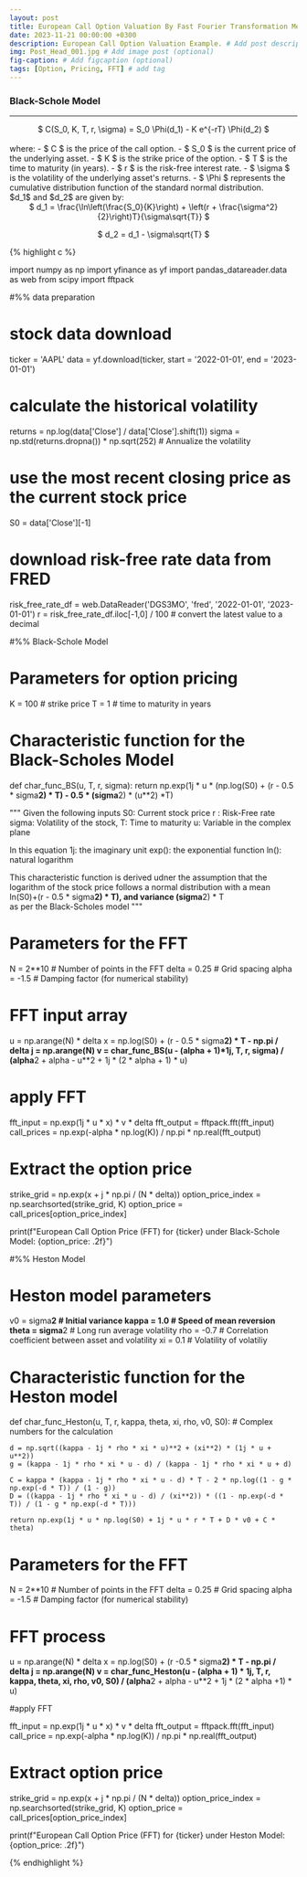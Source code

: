 ```yaml
---
layout: post
title: European Call Option Valuation By Fast Fourier Transformation Method
date: 2023-11-21 00:00:00 +0300
description: European Call Option Valuation Example. # Add post description (optional)
img: Post_Head_001.jpg # Add image post (optional)
fig-caption: # Add figcaption (optional)
tags: [Option, Pricing, FFT] # add tag
---
```


### Black-Schole Model
___

<div style="text-align: center;">
$ C(S_0, K, T, r, \sigma) = S_0 \Phi(d_1) - K e^{-rT} \Phi(d_2) $
</div>

<br>
where:
- $ C $ is the price of the call option.
- $ S_0 $ is the current price of the underlying asset.
- $ K $ is the strike price of the option.
- $ T $ is the time to maturity (in years).
- $ r $ is the risk-free interest rate.
- $ \sigma $ is the volatility of the underlying asset's returns.
- $ \Phi $ represents the cumulative distribution function of the standard normal distribution.

<br>
$d_1$ and $d_2$ are given by:

<br>

<div style="text-align: center;">
$
d_1 = \frac{\ln\left(\frac{S_0}{K}\right) + \left(r + \frac{\sigma^2}{2}\right)T}{\sigma\sqrt{T}}
$

$
d_2 = d_1 - \sigma\sqrt{T}
$
</div>

{% highlight c %}

import numpy as np
import yfinance as yf
import pandas_datareader.data as web
from scipy import fftpack

#%% data preparation 

# stock data download
ticker = 'AAPL'
data   = yf.download(ticker, start = '2022-01-01', end = '2023-01-01')

# calculate the historical volatility
returns  = np.log(data['Close'] / data['Close'].shift(1))
sigma    = np.std(returns.dropna()) * np.sqrt(252) # Annualize the volatility

# use the most recent closing price as the current stock price
S0 = data['Close'][-1]

# download risk-free rate data from FRED
risk_free_rate_df = web.DataReader('DGS3MO', 'fred', '2022-01-01', '2023-01-01')
r                 = risk_free_rate_df.iloc[-1,0] / 100 # convert the latest value to a decimal

#%% Black-Schole Model

# Parameters for option pricing
K = 100 # strike price
T = 1   # time to maturity in years

# Characteristic function for the Black-Scholes Model
def char_func_BS(u, T, r, sigma):
    return np.exp(1j * u * (np.log(S0) + (r - 0.5 * sigma**2) * T) - 0.5 * (sigma**2) * (u**2) *T)

"""
Given the following inputs
        S0:    Current stock price
        r :    Risk-Free rate
        sigma: Volatility of the stock,
        T:     Time to maturity
        u:     Variable in the complex plane
        
In this equation
        1j:    the imaginary unit
        exp(): the exponential function
        ln():  natural logarithm
        
This characteristic function is derived udner the assumption that the logarithm of the stock price
follows a normal distribution with a mean ln(S0)+(r - 0.5 * sigma**2) * T), and variance  (sigma**2) * T   
as per the Black-Scholes model
"""

# Parameters for the FFT
N     = 2**10 # Number of points in the FFT
delta = 0.25  # Grid spacing
alpha = -1.5  # Damping factor (for numerical stability)

# FFT input array
u = np.arange(N) * delta
x = np.log(S0) + (r - 0.5 * sigma**2) * T - np.pi / delta
j = np.arange(N)
v = char_func_BS(u - (alpha + 1)*1j, T, r, sigma) / (alpha**2 + alpha - u**2 + 1j * (2 * alpha + 1) * u)

# apply FFT
fft_input   = np.exp(1j * u * x) * v * delta
fft_output  = fftpack.fft(fft_input)
call_prices = np.exp(-alpha * np.log(K)) / np.pi * np.real(fft_output)

# Extract the option price
strike_grid = np.exp(x + j * np.pi / (N * delta))
option_price_index = np.searchsorted(strike_grid, K)
option_price = call_prices[option_price_index]

print(f"European Call Option Price (FFT) for {ticker} under Black-Schole Model: {option_price: .2f}")

#%% Heston Model

# Heston model parameters

v0    = sigma**2 # Initial variance
kappa = 1.0      # Speed of mean reversion
theta = sigma**2 # Long run average volatility
rho   = -0.7     # Correlation coefficient between asset and volatility
xi    = 0.1      # Volatility of volatiliy

# Characteristic function for the Heston model

def char_func_Heston(u, T, r, kappa, theta, xi, rho, v0, S0):
    # Complex numbers for the calculation
    
    d = np.sqrt((kappa - 1j * rho * xi * u)**2 + (xi**2) * (1j * u + u**2))
    g = (kappa - 1j * rho * xi * u - d) / (kappa - 1j * rho * xi * u + d)
    
    C = kappa * (kappa - 1j * rho * xi * u - d) * T - 2 * np.log((1 - g * np.exp(-d * T)) / (1 - g))
    D = ((kappa - 1j * rho * xi * u - d) / (xi**2)) * ((1 - np.exp(-d * T)) / (1 - g * np.exp(-d * T)))
    
    return np.exp(1j * u * np.log(S0) + 1j * u * r * T + D * v0 + C * theta)

# Parameters for the FFT
N     = 2**10 # Number of points in the FFT
delta = 0.25  # Grid spacing
alpha = -1.5  # Damping factor (for numerical stability)

# FFT process

u = np.arange(N) * delta
x = np.log(S0) + (r -0.5 * sigma**2) * T - np.pi / delta
j = np.arange(N)
v = char_func_Heston(u - (alpha + 1) * 1j, T, r, kappa, theta, xi, rho, v0, S0) / (alpha**2 + alpha - u**2 + 1j * (2 * alpha +1) * u)

#apply FFT

fft_input   = np.exp(1j * u * x) * v * delta
fft_output  = fftpack.fft(fft_input)
call_price  = np.exp(-alpha * np.log(K)) / np.pi * np.real(fft_output)


# Extract option price

strike_grid = np.exp(x + j * np.pi / (N * delta))
option_price_index = np.searchsorted(strike_grid, K)
option_price = call_prices[option_price_index]

print(f"European Call Option Price (FFT) for {ticker} under Heston Model: {option_price: .2f}")

{% endhighlight %}